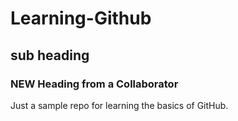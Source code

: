 # Learning-Github
## sub heading
### NEW Heading from a Collaborator

Just a sample repo for learning the basics of GitHub.
